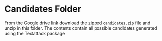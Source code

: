 # Candidates Folder
From the Google drive [link](https://drive.google.com/drive/folders/1U_bcpKa9OHR11z_o1EXo1QPzUcOxs5jT?usp=sharing) download the zipped `candidates.zip` file and unzip in this folder. The contents contain all possible candidates generated using the Textattack package.